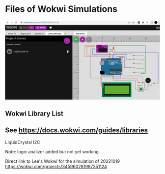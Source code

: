 # Files of Wokwi Simulations

![Screenshot.gif](Screenshot.gif)

## Wokwi Library List
## See https://docs.wokwi.com/guides/libraries
LiquidCrystal I2C

Note: logic analizer added but not yet working.


Direct link to Lee's Wokwi for the simulation of 20221019
https://wokwi.com/projects/345960281987351124
